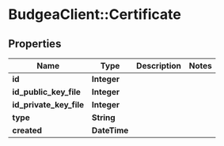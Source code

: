 # BudgeaClient::Certificate

## Properties
Name | Type | Description | Notes
------------ | ------------- | ------------- | -------------
**id** | **Integer** |  | 
**id_public_key_file** | **Integer** |  | 
**id_private_key_file** | **Integer** |  | 
**type** | **String** |  | 
**created** | **DateTime** |  | 


